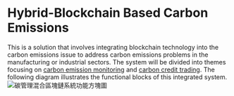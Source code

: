 # Hybrid-Blockchain Based Carbon Emissions
This is a solution that involves integrating blockchain technology into the carbon emissions issue to address carbon emissions problems in the manufacturing or industrial sectors.
The system will be divided into themes focusing on [carbon emission monitoring](https://github.com/yourusername/yourrepository/blob/main/folder1/file1.md) and [carbon credit trading](https://github.com/yourusername/yourrepository/blob/main/folder1/file1.md).
The following diagram illustrates the functional blocks of this integrated system.
![碳管理混合區塊鏈系統功能方塊圖](https://github.com/frswim/Blockchain-Based-CarbonEmissions/assets/99896928/b17446e4-8752-4428-b4f2-4f0639a1fb73)
